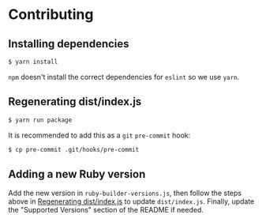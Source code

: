 # Contributing

## Installing dependencies

```bash
$ yarn install
```

`npm` doesn't install the correct dependencies for `eslint` so we use `yarn`.

## Regenerating dist/index.js

```bash
$ yarn run package
```

It is recommended to add this as a `git` `pre-commit` hook:

```bash
$ cp pre-commit .git/hooks/pre-commit
```

## Adding a new Ruby version

Add the new version in `ruby-builder-versions.js`, then follow the steps above in [Regenerating dist/index.js](#regenerating-distindexjs) to update `dist/index.js`. Finally, update the "Supported Versions" section of the README if needed.
